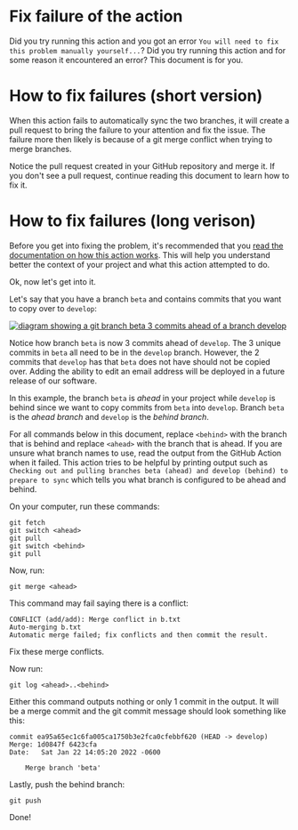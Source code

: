 # Fix failure of the action

Did you try running this action and you got an error `You will need to fix this problem manually yourself...`? Did you try running this action and for some reason it encountered an error? This document is for you. 

# How to fix failures (short version)

When this action fails to automatically sync the two branches, it will create a pull request to bring the failure to your attention and fix the issue. The failure more then likely is because of a git merge conflict when trying to merge branches. 

Notice the pull request created in your GitHub repository and merge it. If you don't see a pull request, continue reading this document to learn how to fix it. 

# How to fix failures (long verison)

Before you get into fixing the problem, it's recommended that you [read the documentation on how this action works](/README.md#how-does-this-action-work). This will help you understand better the context of your project and what this action attempted to do. 

Ok, now let's get into it. 

Let's say that you have a branch `beta` and contains commits that you want to copy over to `develop`:

[![diagram showing a git branch beta 3 commits ahead of a branch develop](https://mermaid.ink/img/eyJjb2RlIjoiZmxvd2NoYXJ0IFREXG5cbkFbZ2l0IGNvbW1pdDogQ3JlYXRlIGZlYXR1cmUgdG8gZWRpdCBwcm9maWxlXSAtLT58Z2l0IGJyYW5jaDogYmV0YXwgQihEZXZlbG9wbWVudCBjb21taXQ6IDxicj4gMS4wLjAtYmV0YS4xKVxuXG5BIC0tPnxnaXQgYnJhbmNoOiBkZXZlbG9wfCBDKGdpdCBjb21taXQ6IENyZWF0ZSBmZWF0dXJlIGVkaXQgZW1haWwgYWRkcmVzcylcbkMgLS0-IEQoZ2l0IGNvbW1pdDogRWRpdCBkb2NzIHRvIGV4cGxhaW4gZWRpdGluZyBlbWFpbCBhZGRyZXNzKVxuXG5CIC0tPnxXZSBmb3VuZCBhIGJ1ZyF8IEUoZ2l0IGNvbW1pdDogQnVnIGZpeCBmb3IgZWRpdGluZyBwcm9maWxlKVxuRSAtLT4gRihEZXZlbG9wbWVudCBjb21taXQ6IDxicj4gMS4wLjAtYmV0YS4yKSIsIm1lcm1haWQiOnsidGhlbWUiOiJkYXJrIn0sInVwZGF0ZUVkaXRvciI6ZmFsc2UsImF1dG9TeW5jIjp0cnVlLCJ1cGRhdGVEaWFncmFtIjpmYWxzZX0)](https://mermaid-js.github.io/mermaid-live-editor/edit/#eyJjb2RlIjoiZmxvd2NoYXJ0IFREXG5cbkFbZ2l0IGNvbW1pdDogQ3JlYXRlIGZlYXR1cmUgdG8gZWRpdCBwcm9maWxlXSAtLT58Z2l0IGJyYW5jaDogYmV0YXwgQihEZXZlbG9wbWVudCBjb21taXQ6IDxicj4gMS4wLjAtYmV0YS4xKVxuXG5BIC0tPnxnaXQgYnJhbmNoOiBkZXZlbG9wfCBDKGdpdCBjb21taXQ6IENyZWF0ZSBmZWF0dXJlIGVkaXQgZW1haWwgYWRkcmVzcylcbkMgLS0-IEQoZ2l0IGNvbW1pdDogRWRpdCBkb2NzIHRvIGV4cGxhaW4gZWRpdGluZyBlbWFpbCBhZGRyZXNzKVxuXG5CIC0tPnxXZSBmb3VuZCBhIGJ1ZyF8IEUoZ2l0IGNvbW1pdDogQnVnIGZpeCBmb3IgZWRpdGluZyBwcm9maWxlKVxuRSAtLT4gRihEZXZlbG9wbWVudCBjb21taXQ6IDxicj4gMS4wLjAtYmV0YS4yKSIsIm1lcm1haWQiOiJ7XG4gIFwidGhlbWVcIjogXCJkYXJrXCJcbn0iLCJ1cGRhdGVFZGl0b3IiOmZhbHNlLCJhdXRvU3luYyI6dHJ1ZSwidXBkYXRlRGlhZ3JhbSI6ZmFsc2V9)

Notice how branch `beta` is now 3 commits ahead of `develop`. The 3 unique commits in `beta` all need to be in the `develop` branch. However, the 2 commits that `develop` has that `beta` does not have should not be copied over. Adding the ability to edit an email address will be deployed in a future release of our software.

In this example, the branch `beta` is *ahead* in your project while `develop` is behind since we want to copy commits from `beta` into `develop`. Branch `beta` is the *ahead branch* and `develop` is the *behind branch*. 

For all commands below in this document, replace `<behind>` with the branch that is behind and replace `<ahead>` with the branch that is ahead. If you are unsure what branch names to use, read the output from the GitHub Action when it failed. This action tries to be helpful by printing output such as `Checking out and pulling branches beta (ahead) and develop (behind) to prepare to sync` which tells you what branch is configured to be ahead and behind. 

On your computer, run these commands:

```
git fetch
git switch <ahead>
git pull
git switch <behind>
git pull
```

Now, run: 

```
git merge <ahead>
```

This command may fail saying there is a conflict:
```
CONFLICT (add/add): Merge conflict in b.txt
Auto-merging b.txt
Automatic merge failed; fix conflicts and then commit the result.
```

Fix these merge conflicts. 

Now run:

```
git log <ahead>..<behind>
```

Either this command outputs nothing or only 1 commit in the output. It will be a merge commit and the git commit message should look something like this:
```
commit ea95a65ec1c6fa005ca1750b3e2fca0cfebbf620 (HEAD -> develop)
Merge: 1d0847f 6423cfa
Date:   Sat Jan 22 14:05:20 2022 -0600

    Merge branch 'beta'
```

Lastly, push the behind branch:
```
git push
```

Done! 
